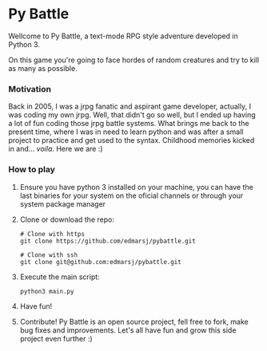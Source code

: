 # Py Battle

Wellcome to Py Battle, a text-mode RPG style adventure developed in Python 3.

On this game you're going to face hordes of random creatures and try to kill as many as possible. 

### Motivation
Back in 2005, I was a jrpg fanatic and aspirant game developer, actually, I was coding my own jrpg. 
Well, that didn't go so well, but I ended up having a lot of fun coding those jrpg battle systems. 
What brings me back to the present time, where I was in need to learn python and was after a small project to practice and get used to the syntax. 
Childhood memories kicked in and... _voila_. Here we are :)

### How to play
1. Ensure you have python 3 installed on your machine, you can have the last binaries for your system on the oficial channels or through your system package manager

2. Clone or download the repo:
    ```
    # Clone with https
    git clone https://github.com/edmarsj/pybattle.git

    # Clone with ssh
    git clone git@github.com:edmarsj/pybattle.git
    ```
3. Execute the main script:
    ```
    python3 main.py
    ```
4. Have fun!
5. Contribute!
    Py Battle is an open source project, fell free to fork, make bug fixes and improvements. Let's all have fun and grow this side project even further :)